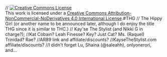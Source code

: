 
// <a rel="license" href="http://creativecommons.org/licenses/by-nc-nd/4.0/"><img alt="Creative Commons License" style="border-width:0" src="https://i.creativecommons.org/l/by-nc-nd/4.0/88x31.png" /></a><br />This work is licensed under a <a rel="license" href="http://creativecommons.org/licenses/by-nc-nd/4.0/">Creative Commons Attribution-NonCommercial-NoDerivatives 4.0 International License</a>.#THG
// The Hippy Girl (or another name to be announced later, although I do enjoy the title THG since it is similar to THC.)
// Kay'se The Stylist (and Nikki G in charge?); 
//Kat Cobain? Leah Finesse? Key? Just Cat? Ms. (Raquel) Trinidad? Rae?
//AR89 link and affiliate/discounts?
//KayseTheStylist.com affiliate/discounts?
//I didn't forget Lu, Shaina (@saleahh), onlyonerori, and...
